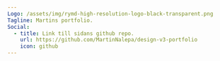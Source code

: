```yaml
---
Logo: /assets/img/rymd-high-resolution-logo-black-transparent.png
Tagline: Martins portfolio.
Social:
  - title: Link till sidans github repo.
    url: https://github.com/MartinNalepa/design-v3-portfolio
    icon: github
---
```

